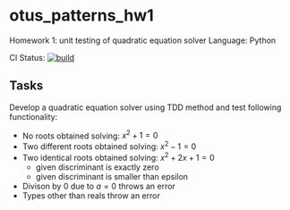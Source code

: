 # otus_patterns_hw1
Homework 1: unit testing of quadratic equation solver
Language: Python

CI Status: [![build](https://github.com/mihsamusev/otus_patterns_hw1/actions/workflows/build.yaml/badge.svg)](https://github.com/mihsamusev/otus_patterns_hw1/actions/workflows/build.yaml)

## Tasks
Develop a quadratic equation solver using TDD method and test following functionality:
- No roots obtained solving: $x^2 + 1 = 0$
- Two different roots obtained solving: $x^2 - 1 = 0$
- Two identical roots obtained solving: $x^2 + 2 x + 1 = 0$
    - given discriminant is exactly zero
    - given discriminant is smaller than epsilon
- Divison by 0 due to $a = 0$ throws an error
- Types other than reals throw an error
